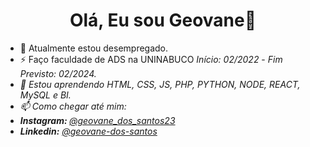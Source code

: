 <h1 align="center"> Olá, Eu sou Geovane👋</h1>

- 🔭 Atualmente estou desempregado.
- ⚡ Faço faculdade de ADS na UNINABUCO <i>Início: 02/2022</i> - <i>Fim Previsto: 02/2024.
- 🌱 Estou aprendendo HTML, CSS, JS, PHP, PYTHON, NODE, REACT, MySQL e BI.
- 📫 Como chegar até mim: <br>
- <b>Instagram: </b><a href="https://www.instagram.com/geovane_dos_santos23/">@geovane_dos_santos23</a><br>
- <b>Linkedin:</b> <a href="https://www.linkedin.com/in/geovane-dos-santos/">@geovane-dos-santos</a><br>

